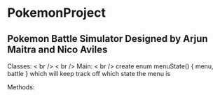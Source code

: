 # PokemonProject
 
## Pokemon Battle Simulator Designed by Arjun Maitra and Nico Aviles

Classes: < br /> < br />
Main: < br />
create enum menuState() { menu, battle } which will keep track off which state the menu is 

Methods:
